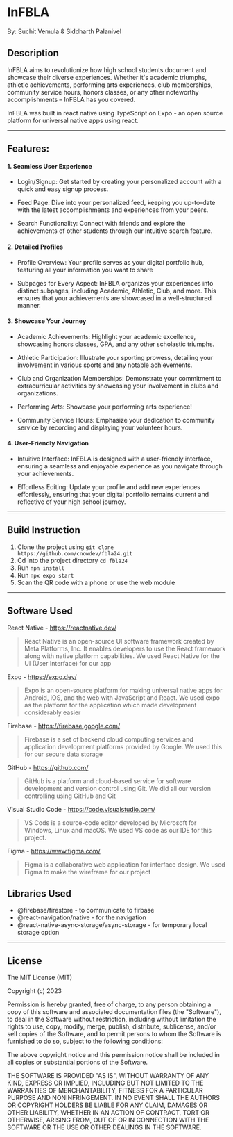 # InFBLA
By: Suchit Vemula & Siddharth Palanivel

## Description
InFBLA aims to revolutionize how high school students document and showcase their diverse experiences. Whether it's academic triumphs, athletic achievements, performing arts experiences, club memberships, community service hours, honors classes, or any other noteworthy accomplishments – InFBLA has you covered.

InFBLA was built in react native using TypeScript on Expo - an open source platform for universal native apps using react.
___
## Features:
#### 1. Seamless User Experience
* Login/Signup: Get started by creating your personalized account with a quick and easy signup process.

* Feed Page: Dive into your personalized feed, keeping you up-to-date with the latest accomplishments and experiences from your peers.

* Search Functionality: Connect with friends and explore the achievements of other students through our intuitive search feature.

#### 2. Detailed Profiles
* Profile Overview: Your profile serves as your digital portfolio hub, featuring all your information you want to share

* Subpages for Every Aspect: InFBLA organizes your experiences into distinct subpages, including Academic, Athletic, Club, and more. This ensures that your achievements are showcased in a well-structured manner.

#### 3. Showcase Your Journey
* Academic Achievements: Highlight your academic excellence, showcasing honors classes, GPA, and any other scholastic triumphs.

* Athletic Participation: Illustrate your sporting prowess, detailing your involvement in various sports and any notable achievements.

* Club and Organization Memberships: Demonstrate your commitment to extracurricular activities by showcasing your involvement in clubs and organizations.

* Performing Arts: Showcase your performing arts experience!

* Community Service Hours: Emphasize your dedication to community service by recording and displaying your volunteer hours.

#### 4. User-Friendly Navigation
* Intuitive Interface: InFBLA is designed with a user-friendly interface, ensuring a seamless and enjoyable experience as you navigate through your achievements.

* Effortless Editing: Update your profile and add new experiences effortlessly, ensuring that your digital portfolio remains current and reflective of your high school journey.

___
## Build Instruction
1. Clone the project using `git clone https://github.com/cnowdev/fbla24.git`
2. Cd into the project directory `cd fbla24`
3. Run `npn install`
4. Run `npx expo start`
5. Scan the QR code with a phone or use the web module
___
## Software Used

React Native - https://reactnative.dev/
> React Native is an open-source UI software framework created by Meta Platforms, Inc. It enables developers to use the React framework along with native platform capabilities. We used React Native for the UI (User Interface) for our app

Expo - https://expo.dev/
> Expo is an open-source platform for making universal native apps for Android, iOS, and the web with JavaScript and React. We used expo as the platform for the application which made development considerably easier

Firebase - https://firebase.google.com/
> Firebase is a set of backend cloud computing services and application development platforms provided by Google. We used this for our secure data storage

GitHub - https://github.com/
> GitHub is a platform and cloud-based service for software development and version control using Git. We did all our version controlling using GitHub and Git

Visual Studio Code - https://code.visualstudio.com/
> VS Cods is a source-code editor developed by Microsoft for Windows, Linux and macOS. We used VS code as our IDE for this project.

Figma - https://www.figma.com/
> Figma is a collaborative web application for interface design. We used Figma to make the wireframe for our project

## Libraries Used
* @firebase/firestore - to communicate to firbase
* @react-navigation/native - for the navigation
* @react-native-async-storage/async-storage - for temporary local storage option

___

## License

The MIT License (MIT)

Copyright (c) 2023

Permission is hereby granted, free of charge, to any person obtaining a copy of this software and associated documentation files (the "Software"), to deal in the Software without restriction, including without limitation the rights to use, copy, modify, merge, publish, distribute, sublicense, and/or sell copies of the Software, and to permit persons to whom the Software is furnished to do so, subject to the following conditions:

The above copyright notice and this permission notice shall be included in all copies or substantial portions of the Software.

THE SOFTWARE IS PROVIDED "AS IS", WITHOUT WARRANTY OF ANY KIND, EXPRESS OR IMPLIED, INCLUDING BUT NOT LIMITED TO THE WARRANTIES OF MERCHANTABILITY, FITNESS FOR A PARTICULAR PURPOSE AND NONINFRINGEMENT. IN NO EVENT SHALL THE AUTHORS OR COPYRIGHT HOLDERS BE LIABLE FOR ANY CLAIM, DAMAGES OR OTHER LIABILITY, WHETHER IN AN ACTION OF CONTRACT, TORT OR OTHERWISE, ARISING FROM, OUT OF OR IN CONNECTION WITH THE SOFTWARE OR THE USE OR OTHER DEALINGS IN THE SOFTWARE.

